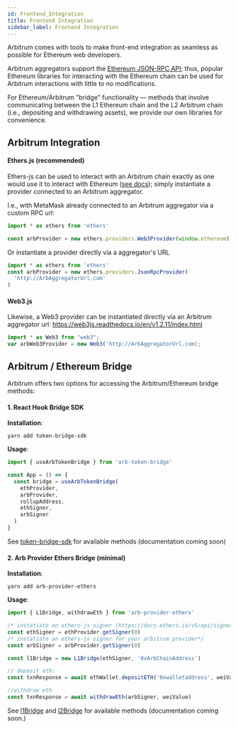 ```yaml
---
id: Frontend_Integration
title: Frontend Integration
sidebar_label: Frontend Integration
---
```


Arbitrum comes with tools to make front-end integration as seamless as possible for Ethereum web developers.

Arbitrum aggregators support the [Ethereum JSON-RPC API](https://eth.wiki/json-rpc/API); thus, popular Ethereum libraries for interacting with the Ethereum chain can be used for Arbitrum interactions with little to no modifications.

For Ethereum/Arbitrum "bridge" functionality — methods that involve communicating between the L1 Ethereum chain and the L2 Arbitrum chain (i.e., depositing and withdrawing assets), we provide our own libraries for convenience.

## Arbitrum Integration

#### Ethers.js (recommended)

Ethers-js can be used to interact with an Arbitrum chain exactly as one would use it to interact with Ethereum ([see docs](https://docs.ethers.io/v5/)); simply instantiate a provider connected to an Arbitrum aggregator.

I.e., with MetaMask already connected to an Arbitrum aggregator via a custom RPC url:

```ts
import * as ethers from 'ethers'

const arbProvider = new ethers.providers.Web3Provider(window.ethereum)
```

Or instantiate a provider directly via a aggregator's URL

```ts
import * as ethers from 'ethers'
const arbProvider = new ethers.providers.JsonRpcProvider(
  'http://ArbAggregatorUrl.com'
)
```

#### Web3.js

Likewise, a Web3 provider can be instantiated directly via an Arbitrum aggregator url:
https://web3js.readthedocs.io/en/v1.2.11/index.html

```ts
import * as Web3 from "web3";
var arbWeb3Provider = new Web3('http://ArbAggregatorUrl.com);

```

## Arbitrum / Ethereum Bridge

Arbitrum offers two options for accessing the Arbitrum/Ethereum bridge methods:

#### 1. React Hook Bridge SDK

**Installation**:

```
yarn add token-bridge-sdk
```

**Usage**:

```ts
import { useArbTokenBridge } from 'arb-token-bridge'

const App = () => {
  const bridge = useArbTokenBridge(
    ethProvider,
    arbProvider,
    rollupAddress,
    ethSigner,
    arbSigner
  )
}
```

See [token-bridge-sdk](https://github.com/OffchainLabs/token-bridge-sdk/blob/master/src/hooks/useArbTokenBridge.ts) for available methods (documentation coming soon)

#### 2. Arb Provider Ethers Bridge (minimal)

**Installation**:

```
yarn add arb-provider-ethers
```

**Usage**:

```ts
import { L1Bridge, withdrawEth } from 'arb-provider-ethers'

/* instatiate an ethers-js signer (https://docs.ethers.io/v5/api/signer/) for your ethereum provider*/
const ethSigner = ethProvider.getSigner(0)
/* instatiate an ethers-js signer for your arbitrum provider*/
const arbSigner = arbProvider.getSigner(0)

const l1Bridge = new L1Bridge(ethSigner, '0xArbChainAddress')

// deposit eth:
const txnResponse = await ethWallet.depositETH('0xwalletaddress', weiValue)

//withdraw eth
const txnResponse = await withdrawEth(arbSigner, weiValue)
```

See [l1Bridge](https://github.com/OffchainLabs/arbitrum/blob/develop/packages/arb-provider-ethers/src/lib/l1bridge.ts) and [l2Bridge](https://github.com/OffchainLabs/arbitrum/blob/develop/packages/arb-provider-ethers/src/lib/l2bridge.ts) for available methods (documentation coming soon.)

